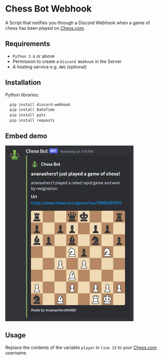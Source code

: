 
# Chess Bot Webhook

A Script that notifies you through a Discord Webhook when a game of chess has been played  on [Chess.com](https://chess.com).
## Requirements

* `Python 3.6` or above
* Permission to create a `Discord Webhook` in the Server
* A hosting service e.g. `AWS` (optional)
## Installation

Python libraries:
```bash
  pip install discord-webhook
  pip install DateTime
  pip install pytz
  pip install requests
```
## Embed demo

![Demo](https://github.com/AnanasHerz/Chess-Bot-Webhook/blob/main/demo.png?raw=true)
## Usage

Replace the contents of the variable `player` in `line 15` to your [Chess.com](https://chess.com) username.